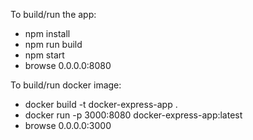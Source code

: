 To build/run the app:
* npm install
* npm run build
* npm start
* browse 0.0.0.0:8080

To build/run docker image:
* docker build -t docker-express-app .
* docker run -p 3000:8080 docker-express-app:latest
* browse 0.0.0.0:3000
